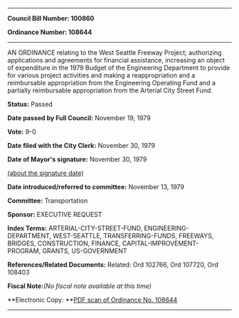 

********

**Council Bill Number: 100860**
   
**Ordinance Number: 108644**
********

 AN ORDINANCE relating to the West Seattle Freeway Project; authorizing applications and agreements for financial assistance, increasing an object of expenditure in the 1979 Budget of the Engineering Department to provide for various project activities and making a reappropriation and a reimbursable appropriation from the Engineering Operating Fund and a partially reimbursable appropriation from the Arterial City Street Fund.

**Status:** Passed
   
**Date passed by Full Council:** November 19, 1979
   
**Vote:** 9-0
   
**Date filed with the City Clerk:** November 30, 1979
   
**Date of Mayor's signature:** November 30, 1979
   
[(about the signature date)](/~public/approvaldate.htm)
   
   
   
**Date introduced/referred to committee:** November 13, 1979
   
**Committee:** Transportation
   
**Sponsor:** EXECUTIVE REQUEST
   
   
**Index Terms:** ARTERIAL-CITY-STREET-FUND, ENGINEERING-DEPARTMENT, WEST-SEATTLE, TRANSFERRING-FUNDS, FREEWAYS, BRIDGES, CONSTRUCTION, FINANCE, CAPITAL-IMPROVEMENT-PROGRAM, GRANTS, US-GOVERNMENT

**References/Related Documents:** Related: Ord 102766, Ord 107720, Ord 108403

**Fiscal Note:**_(No fiscal note available at this time)_

**Electronic Copy: **[PDF scan of Ordinance No. 108644](/~archives/Ordinances/Ord_108644.pdf)

********

